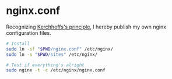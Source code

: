nginx.conf
========
Recognizing [Kerchhoffs's principle][k], I hereby publish my own nginx
configuration files.

```bash
# Install
sudo ln -sf "$PWD/nginx.conf" /etc/nginx/
sudo ln -s "$PWD/sites" /etc/nginx/

# Test if everything's alright
sudo nginx -t -c /etc/nginx/nginx.conf
```

[k]: https://en.wikipedia.org/wiki/Kerckhoffs%27s_principle
